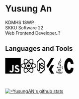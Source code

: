 # Yusung An
KDMHS 18WP <br/>
SKKU Software 22 <br/>
Web Frontend Developer..?

## Languages and Tools
<div style="display: flex;">
<img src="./javascript.svg" width="50">
<img src="./react.svg" width="50">
<img src="./node-dot-js.svg" width="30">
<img src="./flutter.svg" width="30">
<img src="./java.svg" width="30">
<img src="./c.svg" width="30">
</div>
<br/>
<br/>

[![=YusungAN's github stats](https://github-readme-stats.vercel.app/api?username=YusungAN)](https://github.com/anuraghazra/github-readme-stats)
